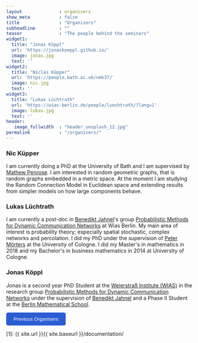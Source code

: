 ```yaml
---
layout              : organisers
show_meta           : false
title               : "Organisers"
subheadline         : ""
teaser              : "The people behind the seminars"
widget1:
  title: "Jonas Köppl"
  url: 'https://jonaskoeppl.github.io/'
  image: jonas.jpg
  text: ''
widget2:
  title: "Niclas Küpper"
  url: 'https://people.bath.ac.uk/nmk37/'
  image: nic.jpg
  text: ''
widget3:
  title: "Lukas Lüchtrath"
  url: 'https://wias-berlin.de/people/luechtrath/?lang=1'
  image: lukas.jpg
  text: ''
header:
   image_fullwidth  : "header_unsplash_12.jpg"
permalink           : "/organisers/"
---
```


### Nic Küpper
I am currently doing a PhD at the University of Bath and I am supervised by [Mathew Penrose](https://people.bath.ac.uk/masmdp/). I am interested in random geometric graphs, that is random graphs embedded in a metric space. At the moment I am studying the Random Connection Model in Euclidean space and extending results from simpler models on how large components behave.

### Lukas Lüchtrath
I am currently a post-doc in [Benedikt Jahnel](https://www.wias-berlin.de/people/jahnel/)'s group [Probabilistic Methods for Dynamic Communication Networks](https://www.wias-berlin.de/research/lgs/lg6/index.jsp?lang=1) at Wias Berlin. My main area of interest is probability theory; especially spatial stochastic, complex networks and percolation. I did my PhD under the supervision of [Peter Mörters](http://www.mi.uni-koeln.de/~moerters/) at the University of Cologne. I did my Master's in mathematics in 2018 and my Bachelor's in business mathematics in 2014 at University of Cologne.

### Jonas Köppl
Jonas is a second year PhD Student at the [Weierstraß Institute (WIAS)](https://wias-berlin.de) in the research group [Probabilistic Methods for Dynamic Communication Networks](https://www.wias-berlin.de/research/lgs/lg6/index.jsp?lang=1) under the supervision of [Benedikt Jahnel](https://www.wias-berlin.de/people/jahnel/) and a Phase II Student at the [Berlin Mathematical School](https://www.math-berlin.de).

<button onclick="window.location.href='https://pg-prob-sem.github.io/previousorganisers/'" style="background-color: #2b5dd3; color: #fff; padding: 10px 20px; border: none; border-radius: 5px;">Previous Organisers</button>



 [1]: {{ site.url }}{{ site.baseurl }}/documentation/
